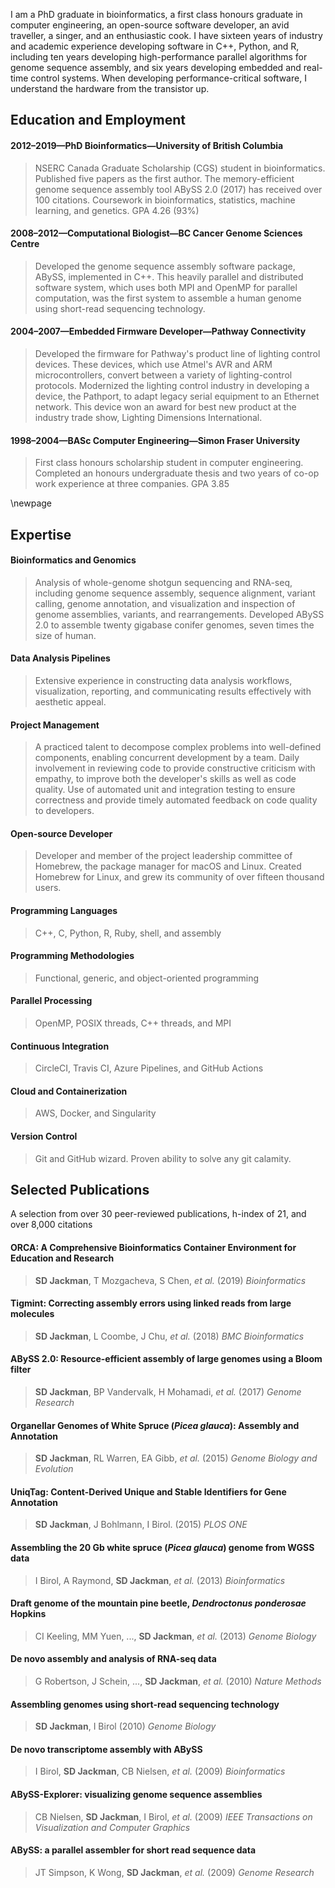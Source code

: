 I am a PhD graduate in bioinformatics, a first class honours graduate in computer engineering, an open-source software developer, an avid traveller, a singer, and an enthusiastic cook. I have sixteen years of industry and academic experience developing software in C++, Python, and R, including ten years developing high-performance parallel algorithms for genome sequence assembly, and six years developing embedded and real-time control systems. When developing performance-critical software, I understand the hardware from the transistor up.

## Education and Employment

#### 2012–2019—PhD Bioinformatics—University of British Columbia

> NSERC Canada Graduate Scholarship (CGS) student in bioinformatics. Published five papers as the first author. The memory-efficient genome sequence assembly tool ABySS 2.0 (2017) has received over 100 citations. Coursework in bioinformatics, statistics, machine learning, and genetics. GPA 4.26 (93%)

#### 2008–2012—Computational Biologist—BC Cancer Genome Sciences Centre

> Developed the genome sequence assembly software package, ABySS, implemented in C++. This heavily parallel and distributed software system, which uses both MPI and OpenMP for parallel computation, was the first system to assemble a human genome using short-read sequencing technology.

#### 2004–2007—Embedded Firmware Developer—Pathway Connectivity

> Developed the firmware for Pathway's product line of lighting control devices. These devices, which use Atmel's AVR and ARM microcontrollers, convert between a variety of lighting-control protocols. Modernized the lighting control industry in developing a device, the Pathport, to adapt legacy serial equipment to an Ethernet network. This device won an award for best new product at the industry trade show, Lighting Dimensions International.

#### 1998–2004—BASc Computer Engineering—Simon Fraser University

> First class honours scholarship student in computer engineering. Completed an honours undergraduate thesis and two years of co-op work experience at three companies. GPA 3.85

\newpage

## Expertise

#### Bioinformatics and Genomics

> Analysis of whole-genome shotgun sequencing and RNA-seq, including genome sequence assembly, sequence alignment, variant calling, genome annotation, and visualization and inspection of genome assemblies, variants, and rearrangements. Developed ABySS 2.0 to assemble twenty gigabase conifer genomes, seven times the size of human.

#### Data Analysis Pipelines

> Extensive experience in constructing data analysis workflows, visualization, reporting, and communicating results effectively with aesthetic appeal.

#### Project Management

> A practiced talent to decompose complex problems into well-defined components, enabling concurrent development by a team. Daily involvement in reviewing code to provide constructive criticism with empathy, to improve both the developer's skills as well as code quality. Use of automated unit and integration testing to ensure correctness and provide timely automated feedback on code quality to developers.

#### Open-source Developer

> Developer and member of the project leadership committee of Homebrew, the package manager for macOS and Linux. Created Homebrew for Linux, and grew its community of over fifteen thousand users.

#### Programming Languages

> C++, C, Python, R, Ruby, shell, and assembly

#### Programming Methodologies

> Functional, generic, and object-oriented programming

#### Parallel Processing

> OpenMP, POSIX threads, C++ threads, and MPI

#### Continuous Integration

> CircleCI, Travis CI, Azure Pipelines, and GitHub Actions

#### Cloud and Containerization

> AWS, Docker, and Singularity

#### Version Control

> Git and GitHub wizard. Proven ability to solve any git calamity.

## Selected Publications

A selection from over 30 peer-reviewed publications, h-index of 21, and over 8,000 citations

#### ORCA: A Comprehensive Bioinformatics Container Environment for Education and Research
> **SD Jackman**, T Mozgacheva, S Chen, *et al.*
> (2019)
> *Bioinformatics*

#### Tigmint: Correcting assembly errors using linked reads from large molecules
> **SD Jackman**, L Coombe, J Chu, *et al.*
> (2018)
> *BMC Bioinformatics*

#### ABySS 2.0: Resource-efficient assembly of large genomes using a Bloom filter
> **SD Jackman**, BP Vandervalk, H Mohamadi, *et al.*
> (2017)
> *Genome Research*

#### Organellar Genomes of White Spruce (*Picea glauca*): Assembly and Annotation
> **SD Jackman**, RL Warren, EA Gibb, *et al.*
> (2015)
> *Genome Biology and Evolution*

#### UniqTag: Content-Derived Unique and Stable Identifiers for Gene Annotation
> **SD Jackman**, J Bohlmann, I Birol.
> (2015)
> *PLOS ONE*

#### Assembling the 20 Gb white spruce (*Picea glauca*) genome from WGSS data
> I Birol, A Raymond, **SD Jackman**, *et al.*
> (2013)
> _Bioinformatics_

#### Draft genome of the mountain pine beetle, *Dendroctonus ponderosae* Hopkins
> CI Keeling, MM Yuen, ..., **SD Jackman**, *et al.*
> (2013)
> _Genome Biology_

#### De novo assembly and analysis of RNA-seq data
> G Robertson, J Schein, ..., **SD Jackman**, *et al.*
> (2010)
> _Nature Methods_

#### Assembling genomes using short-read sequencing technology
> **SD Jackman**, I Birol
> (2010)
> _Genome Biology_

#### De novo transcriptome assembly with ABySS
> I Birol, **SD Jackman**, CB Nielsen, *et al.*
> (2009)
> _Bioinformatics_

#### ABySS-Explorer: visualizing genome sequence assemblies
> CB Nielsen, **SD Jackman**, I Birol, *et al.*
> (2009)
> _IEEE Transactions on Visualization and Computer Graphics_

#### ABySS: a parallel assembler for short read sequence data
> JT Simpson, K Wong, **SD Jackman**, *et al.*
> (2009)
> _Genome Research_
